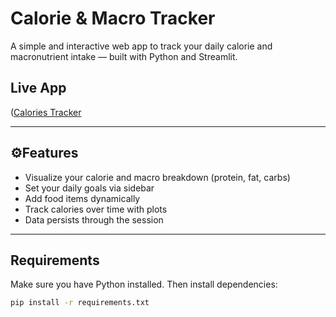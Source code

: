 # Calorie & Macro Tracker

A simple and interactive web app to track your daily calorie and macronutrient intake — built with Python and Streamlit.

## Live App

([Calories Tracker](https://calorie-tracker-gk.streamlit.app/)

---

## ⚙Features

-  Visualize your calorie and macro breakdown (protein, fat, carbs)
-  Set your daily goals via sidebar
-  Add food items dynamically
-  Track calories over time with plots
-  Data persists through the session

---

## Requirements

Make sure you have Python installed. Then install dependencies:

```bash
pip install -r requirements.txt


